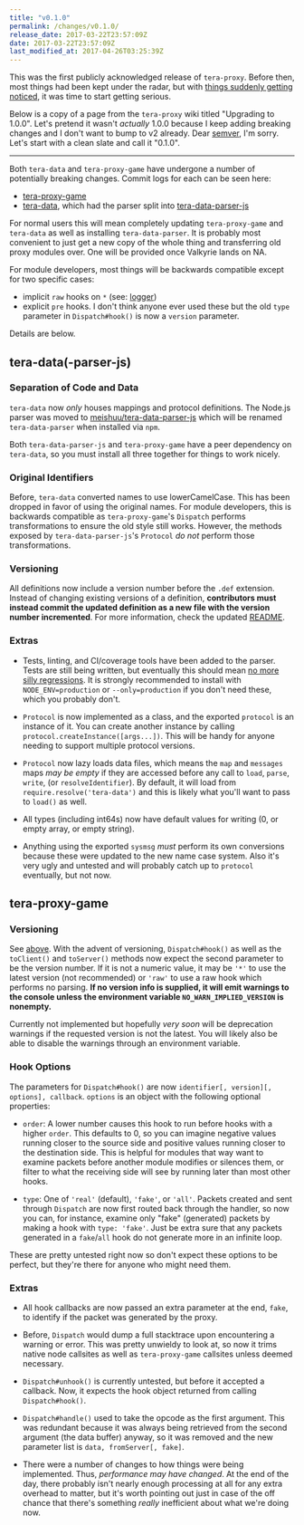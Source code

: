 ```yaml
---
title: "v0.1.0"
permalink: /changes/v0.1.0/
release_date: 2017-03-22T23:57:09Z
date: 2017-03-22T23:57:09Z
last_modified_at: 2017-04-26T03:25:39Z
---
```


This was the first publicly acknowledged release of `tera-proxy`. Before then, most things had been kept under the radar, but with [things suddenly getting noticed](https://komyou.tumblr.com/post/154403182750), it was time to start getting serious.

Below is a copy of a page from the `tera-proxy` wiki titled "Upgrading to 1.0.0". Let's pretend it wasn't *actually* 1.0.0 because I keep adding breaking changes and I don't want to bump to v2 already. Dear [semver](http://semver.org/), I'm sorry. Let's start with a clean slate and call it "0.1.0".

---

Both `tera-data` and `tera-proxy-game` have undergone a number of potentially breaking changes. Commit logs for each can be seen here:
- [tera-proxy-game](https://github.com/meishuu/tera-proxy-game/compare/44c122876a30df9bad97790981c53e06c9d88480...62784a5eaaab53b0c96269060f0041e3c9f2bdd5)
- [tera-data](https://github.com/meishuu/tera-data/commit/6694f6337ddf18cbcf0f1fd5374cd5b69752ceba), which had the parser split into [tera-data-parser-js](https://github.com/meishuu/tera-data-parser-js/compare/96d0795c75e3ba4a95e6428e1a43fc5f9ca12454...0cd2ad33405e5f669e2be79df853716ab52bb534)

For normal users this will mean completely updating `tera-proxy-game` and `tera-data` as well as installing `tera-data-parser`. It is probably most convenient to just get a new copy of the whole thing and transferring old proxy modules over. One will be provided once Valkyrie lands on NA.

For module developers, most things will be backwards compatible except for two specific cases:
- implicit `raw` hooks on `*` (see: [logger](https://github.com/baldera-mods/logger/blob/e89623ff51bd212f339a91c33a7f2b4a1375e1a8/index.js#L14))
- explicit `pre` hooks. I don't think anyone ever used these but the old `type` parameter in `Dispatch#hook()` is now a `version` parameter.

Details are below.

## tera-data(-parser-js)

### Separation of Code and Data

`tera-data` now *only* houses mappings and protocol definitions. The Node.js parser was moved to [meishuu/tera-data-parser-js](https://github.com/meishuu/tera-data-parser-js) which will be renamed `tera-data-parser` when installed via `npm`.

Both `tera-data-parser-js` and `tera-proxy-game` have a peer dependency on `tera-data`, so you must install all three together for things to work nicely.

### Original Identifiers

Before, `tera-data` converted names to use lowerCamelCase. This has been dropped in favor of using the original names. For module developers, this is backwards compatible as `tera-proxy-game`'s `Dispatch` performs transformations to ensure the old style still works. However, the methods exposed by `tera-data-parser-js`'s `Protocol` *do not* perform those transformations.

### Versioning

All definitions now include a version number before the `.def` extension. Instead of changing existing versions of a definition, **contributors must instead commit the updated definition as a new file with the version number incremented**. For more information, check the updated [README](https://github.com/meishuu/tera-data/blob/6694f6337ddf18cbcf0f1fd5374cd5b69752ceba/README.md).

### Extras

- Tests, linting, and CI/coverage tools have been added to the parser. Tests are still being written, but eventually this should mean [no more silly regressions](https://github.com/meishuu/tera-data/pull/32). It is strongly recommended to install with `NODE_ENV=production` or `--only=production` if you don't need these, which you probably don't.

- `Protocol` is now implemented as a class, and the exported `protocol` is an instance of it. You can create another instance by calling `protocol.createInstance([args...])`. This will be handy for anyone needing to support multiple protocol versions.

- `Protocol` now lazy loads data files, which means the `map` and `messages` maps *may be empty* if they are accessed before any call to `load`, `parse`, `write`, (or `resolveIdentifier`). By default, it will load from `require.resolve('tera-data')` and this is likely what you'll want to pass to `load()` as well.

- All types (including int64s) now have default values for writing (0, or empty array, or empty string).

- Anything using the exported `sysmsg` *must* perform its own conversions because these were updated to the new name case system. Also it's very ugly and untested and will probably catch up to `protocol` eventually, but not now.

## tera-proxy-game

### Versioning

See [above](#versioning). With the advent of versioning, `Dispatch#hook()` as well as the `toClient()` and `toServer()` methods now expect the second parameter to be the version number. If it is not a numeric value, it may be `'*'` to use the latest version (not recommended) or `'raw'` to use a raw hook which performs no parsing. **If no version info is supplied, it will emit warnings to the console unless the environment variable `NO_WARN_IMPLIED_VERSION` is nonempty.**

Currently not implemented but hopefully *very soon* will be deprecation warnings if the requested version is not the latest. You will likely also be able to disable the warnings through an environment variable.

### Hook Options

The parameters for `Dispatch#hook()` are now `identifier[, version][, options], callback`. `options` is an object with the following optional properties:

- `order`: A lower number causes this hook to run before hooks with a higher `order`. This defaults to 0, so you can imagine negative values running closer to the source side and positive values running closer to the destination side. This is helpful for modules that way want to examine packets before another module modifies or silences them, or filter to what the receiving side will see by running later than most other hooks.

- `type`: One of `'real'` (default), `'fake'`, or `'all'`. Packets created and sent through `Dispatch` are now first routed back through the handler, so now you can, for instance, examine only "fake" (generated) packets by making a hook with `type: 'fake'`. Just be extra sure that any packets generated in a `fake`/`all` hook do not generate more in an infinite loop.

These are pretty untested right now so don't expect these options to be perfect, but they're there for anyone who might need them.

### Extras

- All hook callbacks are now passed an extra parameter at the end, `fake`, to identify if the packet was generated by the proxy.

- Before, `Dispatch` would dump a full stacktrace upon encountering a warning or error. This was pretty unwieldy to look at, so now it trims native node callsites as well as `tera-proxy-game` callsites unless deemed necessary.

- `Dispatch#unhook()` is currently untested, but before it accepted a callback. Now, it expects the hook object returned from calling `Dispatch#hook()`.

- `Dispatch#handle()` used to take the opcode as the first argument. This was redundant because it was always being retrieved from the second argument (the data buffer) anyway, so it was removed and the new parameter list is `data, fromServer[, fake]`.

- There were a number of changes to how things were being implemented. Thus, *performance may have changed*. At the end of the day, there probably isn't nearly enough processing at all for any extra overhead to matter, but it's worth pointing out just in case of the off chance that there's something *really* inefficient about what we're doing now.
